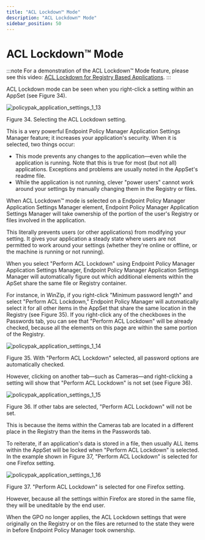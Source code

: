 ```yaml
---
title: "ACL Lockdown™ Mode"
description: "ACL Lockdown™ Mode"
sidebar_position: 50
---
```


# ACL Lockdown™ Mode

:::note
For a demonstration of the ACL Lockdown™ Mode feature, please see this video:
[ACL Lockdown for Registry Based Applications](/docs/endpointpolicymanager/components/applicationsettingsmanager/videos/featurestechsupport/acllockdown.md).
:::


ACL Lockdown mode can be seen when you right-click a setting within an AppSet (see Figure 34).

![policypak_application_settings_1_13](/images/endpointpolicymanager/applicationsettings/modes/endpointpolicymanager_application_settings_1_13.webp)

Figure 34. Selecting the ACL Lockdown setting.

This is a very powerful Endpoint Policy Manager Application Settings Manager feature; it increases
your application's security. When it is selected, two things occur:

- This mode prevents any changes to the application—even while the application is running. Note that
  this is true for most (but not all) applications. Exceptions and problems are usually noted in the
  AppSet's readme file.
- While the application is not running, clever "power users" cannot work around your settings by
  manually changing them in the Registry or files.

When ACL Lockdown™ mode is selected on a Endpoint Policy Manager Application Settings Manager
element, Endpoint Policy Manager Application Settings Manager will take ownership of the portion of
the user's Registry or files involved in the application.

This literally prevents users (or other applications) from modifying your setting. It gives your
application a steady state where users are not permitted to work around your settings (whether
they're online or offline, or the machine is running or not running).

When you select "Perform ACL Lockdown" using Endpoint Policy Manager Application Settings Manager,
Endpoint Policy Manager Application Settings Manager will automatically figure out which additional
elements within the ApSet share the same file or Registry container.

For instance, in WinZip, if you right-click "Minimum password length" and select "Perform ACL
Lockdown," Endpoint Policy Manager will automatically select it for all other items in the AppSet
that share the same location in the Registry (see Figure 35). If you right-click any of the
checkboxes in the Passwords tab, you can see that "Perform ACL Lockdown" will be already checked,
because all the elements on this page are within the same portion of the Registry.

![policypak_application_settings_1_14](/images/endpointpolicymanager/applicationsettings/modes/endpointpolicymanager_application_settings_1_14.webp)

Figure 35. With "Perform ACL Lockdown" selected, all password options are automatically checked.

However, clicking on another tab—such as Cameras—and right-clicking a setting will show that
"Perform ACL Lockdown" is not set (see Figure 36).

![policypak_application_settings_1_15](/images/endpointpolicymanager/applicationsettings/modes/endpointpolicymanager_application_settings_1_15.webp)

Figure 36. If other tabs are selected, "Perform ACL Lockdown" will not be set.

This is because the items within the Cameras tab are located in a different place in the Registry
than the items in the Passwords tab.

To reiterate, if an application's data is stored in a file, then usually ALL items within the AppSet
will be locked when "Perform ACL Lockdown" is selected. In the example shown in Figure 37, "Perform
ACL Lockdown" is selected for one Firefox setting.

![policypak_application_settings_1_16](/images/endpointpolicymanager/applicationsettings/modes/endpointpolicymanager_application_settings_1_16.webp)

Figure 37. "Perform ACL Lockdown" is selected for one Firefox setting.

However, because all the settings within Firefox are stored in the same file, they will be
uneditable by the end user.

When the GPO no longer applies, the ACL Lockdown settings that were originally on the Registry or on
the files are returned to the state they were in before Endpoint Policy Manager took ownership.

